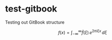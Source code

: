 # test-gitbook

Testing out GitBook structure

$$f(x) = \int_{-\infty}^\infty
    \hat f(\xi)\,e^{2 \pi i \xi x}
    \,d\xi$$





$$$$

